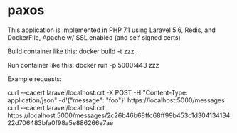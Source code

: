 # paxos

This application is implemented in PHP 7.1 using Laravel 5.6, Redis, and DockerFile, Apache w/ SSL enabled (and self signed certs)

Build container like this: 
	 docker build -t zzz .

Run container like this:
	docker run -p 5000:443 zzz


Example requests:

curl --cacert laravel/localhost.crt  -X POST -H "Content-Type: application/json" -d'{"message": "foo"}' https://localhost:5000/messages
curl --cacert laravel/localhost.crt   https://localhost:5000/messages/2c26b46b68ffc68ff99b453c1d30413413422d706483bfa0f98a5e886266e7ae
